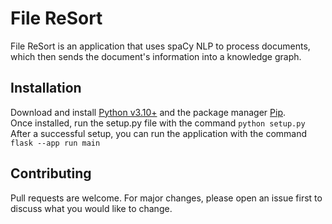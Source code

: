 # File ReSort

File ReSort is an application that uses spaCy NLP to process documents, which then sends the document's information into a knowledge graph.

## Installation

Download and install [Python v3.10+](https://www.python.org/downloads/) and the package manager [Pip](https://pip.pypa.io/en/stable/).
<br/>
Once installed, run the setup.py file with the command
```python setup.py```
<br/>
After a successful setup, you can run the application with the command ```flask --app run main```

## Contributing

Pull requests are welcome. For major changes, please open an issue first to discuss what you would like to change.
